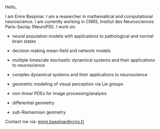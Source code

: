 Hello,

I am Emre Baspinar. I am a researcher in mathematical and computational neuroscience.
I am currently working in CNRS, Institut des Neurosciences Paris-Saclay (NeuroPSI).
I work on:

- neural population models with applications to pathological and normal brain states

- decision making mean-field and network models

- multiple timescale stochastic dynamical systems and their applications to neuroscience

- complex dynamical systems and their applications to neuroscience

- geometric modeling of visual perception via Lie groups 

- non-linear PDEs for image processing/analysis

- differential geometry

- sub-Riemannian geometry

Contact me via: emre.baspinar@cnrs.fr


